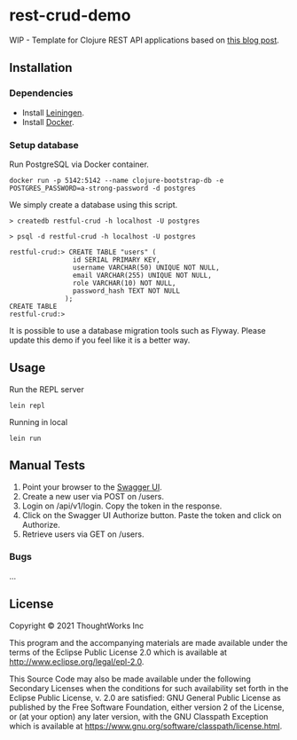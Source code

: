 # rest-crud-demo

WIP - Template for Clojure REST API applications based on [this blog post](https://www.codementor.io/@tamizhvendan/developing-restful-apis-in-clojure-using-compojure-api-and-toucan-part-1-oc6yzsigc).

## Installation

### Dependencies

- Install [Leiningen](https://leiningen.org/).
- Install [Docker](https://www.docker.com/).

### Setup database

Run PostgreSQL via Docker container.

```
docker run -p 5142:5142 --name clojure-bootstrap-db -e POSTGRES_PASSWORD=a-strong-password -d postgres
```

We simply create a database using this script.

```
> createdb restful-crud -h localhost -U postgres 

> psql -d restful-crud -h localhost -U postgres

restful-crud:> CREATE TABLE "users" (
                id SERIAL PRIMARY KEY,
                username VARCHAR(50) UNIQUE NOT NULL,
                email VARCHAR(255) UNIQUE NOT NULL,
                role VARCHAR(10) NOT NULL,
                password_hash TEXT NOT NULL
              );
CREATE TABLE
restful-crud:>
```

It is possible to use a database migration tools such as Flyway. Please update this demo if you feel like it is a better way.

## Usage

Run the REPL server

```
lein repl
```

Running in local

```
lein run
```

## Manual Tests

1. Point your browser to the [Swagger UI](http://localhost:8080/swagger/index.html).
2. Create a new user via POST on /users.
3. Login on /api/v1/login. Copy the token in the response.
4. Click on the Swagger UI Authorize button. Paste the token and click on Authorize.
5. Retrieve users via GET on /users.

### Bugs

...

## License

Copyright © 2021 ThoughtWorks Inc

This program and the accompanying materials are made available under the
terms of the Eclipse Public License 2.0 which is available at
http://www.eclipse.org/legal/epl-2.0.

This Source Code may also be made available under the following Secondary
Licenses when the conditions for such availability set forth in the Eclipse
Public License, v. 2.0 are satisfied: GNU General Public License as published by
the Free Software Foundation, either version 2 of the License, or (at your
option) any later version, with the GNU Classpath Exception which is available
at https://www.gnu.org/software/classpath/license.html.
